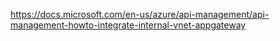 https://docs.microsoft.com/en-us/azure/api-management/api-management-howto-integrate-internal-vnet-appgateway